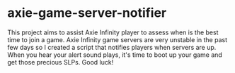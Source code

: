 # axie-game-server-notifier

This project aims to assist Axie Infinity player to assess when is the best time to join a game.
Axie Infinity game servers are very unstable in the past few days so I created a script that notifies players when servers are up.
When you hear your alert sound plays, it's time to boot up your game and get those precious SLPs.
Good luck!
